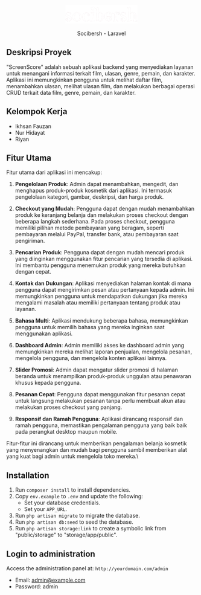 <p align="center"><img src="public/img/logo_new_white.png"></p>
<p align="center">Socibersh - Laravel</p>

## Deskripsi Proyek

"ScreenScore" adalah sebuah aplikasi backend yang menyediakan layanan untuk menangani informasi terkait film, ulasan, genre, pemain, dan karakter. Aplikasi ini memungkinkan pengguna untuk melihat daftar film, menambahkan ulasan, melihat ulasan film, dan melakukan berbagai operasi CRUD terkait data film, genre, pemain, dan karakter.

## Kelompok Kerja
- Ikhsan Fauzan
- Nur Hidayat
- Riyan

## Fitur Utama
Fitur utama dari aplikasi ini mencakup:

1. **Pengelolaan Produk**: Admin dapat menambahkan, mengedit, dan menghapus produk-produk kosmetik dari aplikasi. Ini termasuk pengelolaan kategori, gambar, deskripsi, dan harga produk.

2. **Checkout yang Mudah**: Pengguna dapat dengan mudah menambahkan produk ke keranjang belanja dan melakukan proses checkout dengan beberapa langkah sederhana. Pada proses checkout, pengguna memiliki pilihan metode pembayaran yang beragam, seperti pembayaran melalui PayPal, transfer bank, atau pembayaran saat pengiriman.

3. **Pencarian Produk**: Pengguna dapat dengan mudah mencari produk yang diinginkan menggunakan fitur pencarian yang tersedia di aplikasi. Ini membantu pengguna menemukan produk yang mereka butuhkan dengan cepat.

4. **Kontak dan Dukungan**: Aplikasi menyediakan halaman kontak di mana pengguna dapat mengirimkan pesan atau pertanyaan kepada admin. Ini memungkinkan pengguna untuk mendapatkan dukungan jika mereka mengalami masalah atau memiliki pertanyaan tentang produk atau layanan.

5. **Bahasa Multi**: Aplikasi mendukung beberapa bahasa, memungkinkan pengguna untuk memilih bahasa yang mereka inginkan saat menggunakan aplikasi.

6. **Dashboard Admin**: Admin memiliki akses ke dashboard admin yang memungkinkan mereka melihat laporan penjualan, mengelola pesanan, mengelola pengguna, dan mengelola konten aplikasi lainnya.

7. **Slider Promosi**: Admin dapat mengatur slider promosi di halaman beranda untuk menampilkan produk-produk unggulan atau penawaran khusus kepada pengguna.

8. **Pesanan Cepat**: Pengguna dapat menggunakan fitur pesanan cepat untuk langsung melakukan pesanan tanpa perlu membuat akun atau melakukan proses checkout yang panjang.

9. **Responsif dan Ramah Pengguna**: Aplikasi dirancang responsif dan ramah pengguna, memastikan pengalaman pengguna yang baik baik pada perangkat desktop maupun mobile.

Fitur-fitur ini dirancang untuk memberikan pengalaman belanja kosmetik yang menyenangkan dan mudah bagi pengguna sambil memberikan alat yang kuat bagi admin untuk mengelola toko mereka.\


## Installation
1. Run `composer install` to install dependencies.
2. Copy `env.example` to `.env` and update the following:
   - Set your database credentials.
   - Set your `APP_URL`.
3. Run `php artisan migrate` to migrate the database.
4. Run `php artisan db:seed` to seed the database.
5. Run `php artisan storage:link` to create a symbolic link from "public/storage" to "storage/app/public".

## Login to administration
Access the administration panel at: `http://yourdomain.com/admin`
- Email: admin@example.com
- Password: admin
